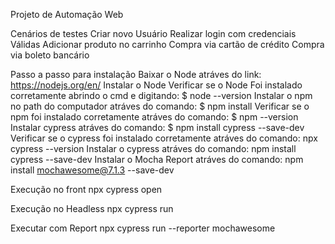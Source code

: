 Projeto de Automação Web  

Cenários de testes
Criar novo Usuário
Realizar login com credenciais Válidas
Adicionar produto no carrinho
Compra via cartão de crédito
Compra via boleto bancário

Passo a passo para instalação
Baixar o Node atráves do link: https://nodejs.org/en/
Instalar o Node
Verificar se o Node Foi instalado corretamente abrindo o cmd e digitando: $ node --version
Instalar o npm no path do computador atráves do comando: $ npm install
Verificar se o npm foi instalado corretamente atráves do comando: $ npm --version
Instalar cypress atráves do comando: $ npm install cypress --save-dev
Verificar se o cypress foi instalado corretamente atráves do comando: npx cypress --version
Instalar o cypress atráves do comando: npm install cypress --save-dev
Instalar o Mocha Report atráves do comando: npm install mochawesome@7.1.3 --save-dev

Execução no front
npx cypress open

Execução no Headless
npx cypress run

Executar com Report
npx cypress run --reporter mochawesome